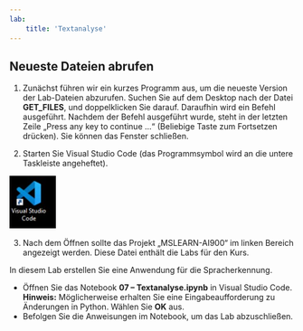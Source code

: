 ```yaml
---
lab:
    title: 'Textanalyse'
---
```


## Neueste Dateien abrufen 

1. Zunächst führen wir ein kurzes Programm aus, um die neueste Version der Lab-Dateien abzurufen. Suchen Sie auf dem Desktop nach der Datei **GET_FILES**, und doppelklicken Sie darauf. Daraufhin wird ein Befehl ausgeführt. Nachdem der Befehl ausgeführt wurde, steht in der letzten Zeile „Press any key to continue ...“ (Beliebige Taste zum Fortsetzen drücken). Sie können das Fenster schließen.

2.  Starten Sie Visual Studio Code (das Programmsymbol wird an die untere Taskleiste angeheftet). 

![Visual Studio Code-Symbol](./images/vscode.jpg)

3. Nach dem Öffnen sollte das Projekt „MSLEARN-AI900“ im linken Bereich angezeigt werden. Diese Datei enthält die Labs für den Kurs. 

In diesem Lab erstellen Sie eine Anwendung für die Spracherkennung.

-  Öffnen Sie das Notebook **07 – Textanalyse.ipynb** in Visual Studio Code.
    **Hinweis:** Möglicherweise erhalten Sie eine Eingabeaufforderung zu Änderungen in Python. Wählen Sie **OK** aus.
-  Befolgen Sie die Anweisungen im Notebook, um das Lab abzuschließen.
